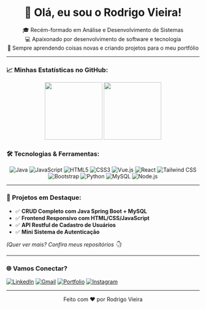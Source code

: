 <h1 align="center">👋 Olá, eu sou o Rodrigo Vieira!</h1>

<p align="center">
🎓 Recém-formado em Análise e Desenvolvimento de Sistemas <br>
💻 Apaixonado por desenvolvimento de software e tecnologia <br>
🚀 Sempre aprendendo coisas novas e criando projetos para o meu portfólio
</p>

---

### 📈 Minhas Estatísticas no GitHub:

<p align="center">

  <img src="https://github-readme-stats.vercel.app/api?username=Rodrigovieir4&show_icons=true&theme=swift&include_all_commits=true&count_private=true" height="150em"/>
  <img src="https://github-readme-stats.vercel.app/api/top-langs/?username=Rodrigovieir4&layout=compact&langs_count=7&theme=swift" height="150e"/>

</p>


### 🛠️ Tecnologias & Ferramentas:


<div align="center">
  
![Java](https://img.shields.io/badge/Java-ED8B00?style=for-the-badge&logo=java&logoColor=white)
![JavaScript](https://img.shields.io/badge/JavaScript-F7DF1E?style=for-the-badge&logo=javascript&logoColor=black)
![HTML5](https://img.shields.io/badge/HTML5-E34F26?style=for-the-badge&logo=html5&logoColor=white)
![CSS3](https://img.shields.io/badge/CSS3-1572B6?style=for-the-badge&logo=css3&logoColor=white)
![Vue.js](https://img.shields.io/badge/Vue.js-35495E?style=for-the-badge&logo=vue.js&logoColor=4FC08D)
![React](https://img.shields.io/badge/React-20232A?style=for-the-badge&logo=react&logoColor=61DAFB)
![Tailwind CSS](https://img.shields.io/badge/Tailwind_CSS-06B6D4?style=for-the-badge&logo=tailwind-css&logoColor=white)
![Bootstrap](https://img.shields.io/badge/Bootstrap-563D7C?style=for-the-badge&logo=bootstrap&logoColor=white)
![Python](https://img.shields.io/badge/Python-3776AB?style=for-the-badge&logo=python&logoColor=white)
![MySQL](https://img.shields.io/badge/MySQL-005C84?style=for-the-badge&logo=mysql&logoColor=white)
![Node.js](https://img.shields.io/badge/Node.js-339933?style=for-the-badge&logo=nodedotjs&logoColor=white)

</div>

---

### 📌 Projetos em Destaque:

- ✅ **CRUD Completo com Java Spring Boot + MySQL**
- ✅ **Frontend Responsivo com HTML/CSS/JavaScript**
- ✅ **API Restful de Cadastro de Usuários**
- ✅ **Mini Sistema de Autenticação**

*(Quer ver mais? Confira meus repositórios 👇)*

---

### 🌐 Vamos Conectar?

<p align="center">

[![LinkedIn](https://img.shields.io/badge/-LinkedIn-blue?style=for-the-badge&logo=Linkedin&logoColor=white)](https://www.linkedin.com/in/rodrigovieir4/)
[![Gmail](https://img.shields.io/badge/-Gmail-D14836?style=for-the-badge&logo=gmail&logoColor=white)](mailto:contato.rodrigovsousa@gmail.com)
[![Portfolio](https://img.shields.io/badge/-Portfólio-000000?style=for-the-badge&logo=About.me&logoColor=white)](https://SEUPORTFOLIO.com)
[![Instagram](https://img.shields.io/badge/-Instagram-E4405F?style=for-the-badge&logo=instagram&logoColor=white)](https://www.instagram.com/rodrigo.vieir4/)  

</p>

---

<p align="center">
  Feito com ❤️ por Rodrigo Vieira
</p>


